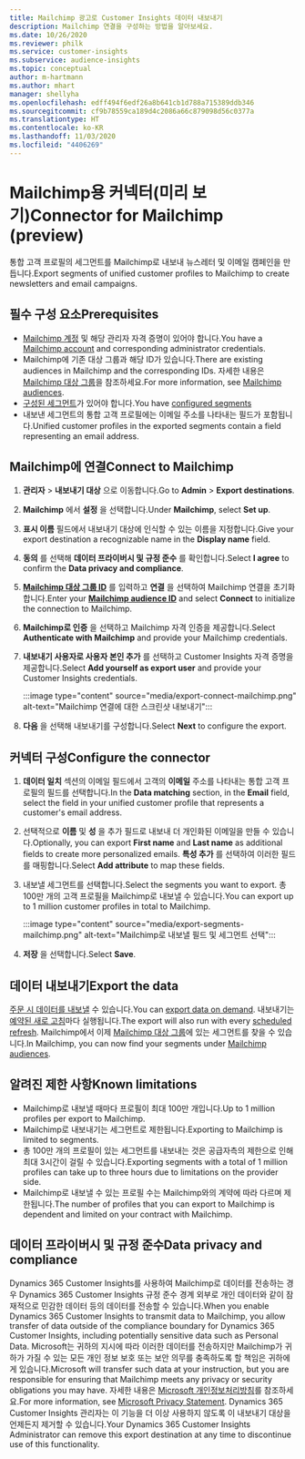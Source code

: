 ```yaml
---
title: Mailchimp 광고로 Customer Insights 데이터 내보내기
description: Mailchimp 연결을 구성하는 방법을 알아보세요.
ms.date: 10/26/2020
ms.reviewer: philk
ms.service: customer-insights
ms.subservice: audience-insights
ms.topic: conceptual
author: m-hartmann
ms.author: mhart
manager: shellyha
ms.openlocfilehash: edff494f6edf26a8b641cb1d788a715389ddb346
ms.sourcegitcommit: cf9b78559ca189d4c2086a66c879098d56c0377a
ms.translationtype: HT
ms.contentlocale: ko-KR
ms.lasthandoff: 11/03/2020
ms.locfileid: "4406269"
---
```

# <a name="connector-for-mailchimp-preview"></a><span data-ttu-id="f3ef5-103">Mailchimp용 커넥터(미리 보기)</span><span class="sxs-lookup"><span data-stu-id="f3ef5-103">Connector for Mailchimp (preview)</span></span>

<span data-ttu-id="f3ef5-104">통합 고객 프로필의 세그먼트를 Mailchimp로 내보내 뉴스레터 및 이메일 캠페인을 만듭니다.</span><span class="sxs-lookup"><span data-stu-id="f3ef5-104">Export segments of unified customer profiles to Mailchimp to create newsletters and email campaigns.</span></span>

## <a name="prerequisites"></a><span data-ttu-id="f3ef5-105">필수 구성 요소</span><span class="sxs-lookup"><span data-stu-id="f3ef5-105">Prerequisites</span></span>

-   <span data-ttu-id="f3ef5-106">[Mailchimp 계정](https://mailchimp.com/) 및 해당 관리자 자격 증명이 있어야 합니다.</span><span class="sxs-lookup"><span data-stu-id="f3ef5-106">You have a [Mailchimp account](https://mailchimp.com/) and corresponding administrator credentials.</span></span>
-   <span data-ttu-id="f3ef5-107">Mailchimp에 기존 대상 그룹과 해당 ID가 있습니다.</span><span class="sxs-lookup"><span data-stu-id="f3ef5-107">There are existing audiences in Mailchimp and the corresponding IDs.</span></span> <span data-ttu-id="f3ef5-108">자세한 내용은 [Mailchimp 대상 그룹](https://mailchimp.com/help/create-audience/)을 참조하세요.</span><span class="sxs-lookup"><span data-stu-id="f3ef5-108">For more information, see [Mailchimp audiences](https://mailchimp.com/help/create-audience/).</span></span>
-   <span data-ttu-id="f3ef5-109">[구성된 세그먼트](segments.md)가 있어야 합니다.</span><span class="sxs-lookup"><span data-stu-id="f3ef5-109">You have [configured segments](segments.md)</span></span>
-   <span data-ttu-id="f3ef5-110">내보낸 세그먼트의 통합 고객 프로필에는 이메일 주소를 나타내는 필드가 포함됩니다.</span><span class="sxs-lookup"><span data-stu-id="f3ef5-110">Unified customer profiles in the exported segments contain a field representing an email address.</span></span>

## <a name="connect-to-mailchimp"></a><span data-ttu-id="f3ef5-111">Mailchimp에 연결</span><span class="sxs-lookup"><span data-stu-id="f3ef5-111">Connect to Mailchimp</span></span>

1. <span data-ttu-id="f3ef5-112">**관리자** > **내보내기 대상** 으로 이동합니다.</span><span class="sxs-lookup"><span data-stu-id="f3ef5-112">Go to **Admin** > **Export destinations**.</span></span>

1. <span data-ttu-id="f3ef5-113">**Mailchimp** 에서 **설정** 을 선택합니다.</span><span class="sxs-lookup"><span data-stu-id="f3ef5-113">Under **Mailchimp**, select **Set up**.</span></span>

1. <span data-ttu-id="f3ef5-114">**표시 이름** 필드에서 내보내기 대상에 인식할 수 있는 이름을 지정합니다.</span><span class="sxs-lookup"><span data-stu-id="f3ef5-114">Give your export destination a recognizable name in the **Display name** field.</span></span>

1. <span data-ttu-id="f3ef5-115">**동의** 를 선택해 **데이터 프라이버시 및 규정 준수** 를 확인합니다.</span><span class="sxs-lookup"><span data-stu-id="f3ef5-115">Select **I agree** to confirm the **Data privacy and compliance**.</span></span>

1. <span data-ttu-id="f3ef5-116">**[Mailchimp 대상 그룹 ID](https://mailchimp.com/help/find-audience-id/)** 를 입력하고 **연결** 을 선택하여 Mailchimp 연결을 초기화합니다.</span><span class="sxs-lookup"><span data-stu-id="f3ef5-116">Enter your **[Mailchimp audience ID](https://mailchimp.com/help/find-audience-id/)** and select **Connect** to initialize the connection to Mailchimp.</span></span>

1. <span data-ttu-id="f3ef5-117">**Mailchimp로 인증** 을 선택하고 Mailchimp 자격 인증을 제공합니다.</span><span class="sxs-lookup"><span data-stu-id="f3ef5-117">Select **Authenticate with Mailchimp** and provide your Mailchimp credentials.</span></span>

1. <span data-ttu-id="f3ef5-118">**내보내기 사용자로 사용자 본인 추가** 를 선택하고 Customer Insights 자격 증명을 제공합니다.</span><span class="sxs-lookup"><span data-stu-id="f3ef5-118">Select **Add yourself as export user** and provide your Customer Insights credentials.</span></span>

   :::image type="content" source="media/export-connect-mailchimp.png" alt-text="Mailchimp 연결에 대한 스크린샷 내보내기":::

1. <span data-ttu-id="f3ef5-120">**다음** 을 선택해 내보내기를 구성합니다.</span><span class="sxs-lookup"><span data-stu-id="f3ef5-120">Select **Next** to configure the export.</span></span>

## <a name="configure-the-connector"></a><span data-ttu-id="f3ef5-121">커넥터 구성</span><span class="sxs-lookup"><span data-stu-id="f3ef5-121">Configure the connector</span></span>

1. <span data-ttu-id="f3ef5-122">**데이터 일치** 섹션의 이메일 필드에서 고객의 **이메일** 주소를 나타내는 통합 고객 프로필의 필드를 선택합니다.</span><span class="sxs-lookup"><span data-stu-id="f3ef5-122">In the **Data matching** section, in the **Email** field, select the field in your unified customer profile that represents a customer's email address.</span></span> 

1. <span data-ttu-id="f3ef5-123">선택적으로 **이름** 및 **성** 을 추가 필드로 내보내 더 개인화된 이메일을 만들 수 있습니다.</span><span class="sxs-lookup"><span data-stu-id="f3ef5-123">Optionally, you can export **First name** and **Last name** as additional fields to create more personalized emails.</span></span> <span data-ttu-id="f3ef5-124">**특성 추가** 를 선택하여 이러한 필드를 매핑합니다.</span><span class="sxs-lookup"><span data-stu-id="f3ef5-124">Select **Add attribute** to map these fields.</span></span>

1. <span data-ttu-id="f3ef5-125">내보낼 세그먼트를 선택합니다.</span><span class="sxs-lookup"><span data-stu-id="f3ef5-125">Select the segments you want to export.</span></span> <span data-ttu-id="f3ef5-126">총 100만 개의 고객 프로필을 Mailchimp로 내보낼 수 있습니다.</span><span class="sxs-lookup"><span data-stu-id="f3ef5-126">You can export up to 1 million customer profiles in total to Mailchimp.</span></span>

   :::image type="content" source="media/export-segments-mailchimp.png" alt-text="Mailchimp로 내보낼 필드 및 세그먼트 선택":::

1. <span data-ttu-id="f3ef5-128">**저장** 을 선택합니다.</span><span class="sxs-lookup"><span data-stu-id="f3ef5-128">Select **Save**.</span></span>

## <a name="export-the-data"></a><span data-ttu-id="f3ef5-129">데이터 내보내기</span><span class="sxs-lookup"><span data-stu-id="f3ef5-129">Export the data</span></span>

<span data-ttu-id="f3ef5-130">[주문 시 데이터를 내보낼](export-destinations.md) 수 있습니다.</span><span class="sxs-lookup"><span data-stu-id="f3ef5-130">You can [export data on demand](export-destinations.md).</span></span> <span data-ttu-id="f3ef5-131">내보내기는 [예약된 새로 고침](system.md#schedule-tab)마다 실행됩니다.</span><span class="sxs-lookup"><span data-stu-id="f3ef5-131">The export will also run with every [scheduled refresh](system.md#schedule-tab).</span></span> <span data-ttu-id="f3ef5-132">Mailchimp에서 이제 [Mailchimp 대상 그룹](https://mailchimp.com/help/create-audience/)에 있는 세그먼트를 찾을 수 있습니다.</span><span class="sxs-lookup"><span data-stu-id="f3ef5-132">In Mailchimp, you can now find your segments under [Mailchimp audiences](https://mailchimp.com/help/create-audience/).</span></span>

## <a name="known-limitations"></a><span data-ttu-id="f3ef5-133">알려진 제한 사항</span><span class="sxs-lookup"><span data-stu-id="f3ef5-133">Known limitations</span></span>

- <span data-ttu-id="f3ef5-134">Mailchimp로 내보낼 때마다 프로필이 최대 100만 개입니다.</span><span class="sxs-lookup"><span data-stu-id="f3ef5-134">Up to 1 million profiles per export to Mailchimp.</span></span>
- <span data-ttu-id="f3ef5-135">Mailchimp로 내보내기는 세그먼트로 제한됩니다.</span><span class="sxs-lookup"><span data-stu-id="f3ef5-135">Exporting to Mailchimp is limited to segments.</span></span>
- <span data-ttu-id="f3ef5-136">총 100만 개의 프로필이 있는 세그먼트를 내보내는 것은 공급자측의 제한으로 인해 최대 3시간이 걸릴 수 있습니다.</span><span class="sxs-lookup"><span data-stu-id="f3ef5-136">Exporting segments with a total of 1 million profiles can take up to three hours due to limitations on the provider side.</span></span> 
- <span data-ttu-id="f3ef5-137">Mailchimp로 내보낼 수 있는 프로필 수는 Mailchimp와의 계약에 따라 다르며 제한됩니다.</span><span class="sxs-lookup"><span data-stu-id="f3ef5-137">The number of profiles that you can export to Mailchimp is dependent and limited on your contract with Mailchimp.</span></span>

## <a name="data-privacy-and-compliance"></a><span data-ttu-id="f3ef5-138">데이터 프라이버시 및 규정 준수</span><span class="sxs-lookup"><span data-stu-id="f3ef5-138">Data privacy and compliance</span></span>

<span data-ttu-id="f3ef5-139">Dynamics 365 Customer Insights를 사용하여 Mailchimp로 데이터를 전송하는 경우 Dynamics 365 Customer Insights 규정 준수 경계 외부로 개인 데이터와 같이 잠재적으로 민감한 데이터 등의 데이터를 전송할 수 있습니다.</span><span class="sxs-lookup"><span data-stu-id="f3ef5-139">When you enable Dynamics 365 Customer Insights to transmit data to Mailchimp, you allow transfer of data outside of the compliance boundary for Dynamics 365 Customer Insights, including potentially sensitive data such as Personal Data.</span></span> <span data-ttu-id="f3ef5-140">Microsoft는 귀하의 지시에 따라 이러한 데이터를 전송하지만 Mailchimp가 귀하가 가질 수 있는 모든 개인 정보 보호 또는 보안 의무를 충족하도록 할 책임은 귀하에게 있습니다.</span><span class="sxs-lookup"><span data-stu-id="f3ef5-140">Microsoft will transfer such data at your instruction, but you are responsible for ensuring that Mailchimp meets any privacy or security obligations you may have.</span></span> <span data-ttu-id="f3ef5-141">자세한 내용은 [Microsoft 개인정보처리방침](https://go.microsoft.com/fwlink/?linkid=396732)를 참조하세요.</span><span class="sxs-lookup"><span data-stu-id="f3ef5-141">For more information, see [Microsoft Privacy Statement](https://go.microsoft.com/fwlink/?linkid=396732).</span></span>
<span data-ttu-id="f3ef5-142">Dynamics 365 Customer Insights 관리자는 이 기능을 더 이상 사용하지 않도록 이 내보내기 대상을 언제든지 제거할 수 있습니다.</span><span class="sxs-lookup"><span data-stu-id="f3ef5-142">Your Dynamics 365 Customer Insights Administrator can remove this export destination at any time to discontinue use of this functionality.</span></span>
